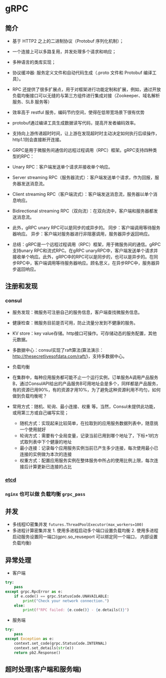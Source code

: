 # gRPC

## 简介
- 基于 HTTP2 之上的二进制协议（Protobuf 序列化机制）；
- 一个连接上可以多路复用，并发处理多个请求和响应；
- 多种语言的类库实现；
- 协议缓冲器: 服务定义文件和自动代码生成（.proto 文件和 Protobuf 编译工具）。 
- RPC 还提供了很多扩展点，用于对框架进行功能定制和扩展，例如，通过开放负载均衡接口可以无缝的与第三方组件进行集成对接（Zookeeper、域名解析服务、SLB 服务等）
- 效率高于 restful 服务，编码节约空间，使得在低带宽场景下很有优势
- protobuf通过编译工具生成数据读写代码，提高开发者编码效率。
- 支持向上游传递超时时间，让上游在发现超时时主动决定如何执行后续操作，http1.1则会直接断开连接。

- GRPC是用于微服务间通信的远程过程调用（RPC）框架。gRPC支持四种类型的RPC：

- Unary RPC：客户端发送单个请求并接收单个响应。
- Server streaming RPC（服务器流式）：客户端发送单个请求，作为回报，服务器发送消息流。
- Client streaming RPC（客户端流式）：客户端发送消息流，服务器以单个消息响应。
- Bidirectional streaming RPC（双向流）：在双向流中，客户端和服务器都发送消息流。
- 此外，gRPC unary RPC可以是同步的或异步的。 同步：客户端调用等待服务器响应。 异步：客户端对服务器进行非阻塞调用，服务器异步返回响应。
- 总结：gRPC是一个远程过程调用（RPC）框架，用于微服务间的通信。gRPC支持unary RPC和流式RPC。在gRPC unaryRPC中，客户端发送单个请求并接收单个响应。此外，gRPC中的RPC可以是同步的，也可以是异步的。在同步RPC中，客户端调用等待服务器响应。顾名思义，在异步RPC中，服务器异步返回响应。

## 注册和发现
### consul 
- 服务发现：微服务可注册自己的服务信息，客户端查找微服务信息。
- 健康检查：微服务目前是否可用，防止流量分发到不健康的服务。
- KV store：key value存储。http接口可操作。可存储动态的服务配置，其他元数据。
- 多数据中心：consul实现了raft算法(算法演示：http://thesecretlivesofdata.com/raft/)，支持多数据中心。
- 负载均衡
- 在集群中，每种应用服务都可能不止一个运行实例，订单服务A调用产品服务B，通过ConsulAPI给出的产品服务B可用地址会是多个，同样都是产品服务，有的资源已用90%，有的资源才用10%，为了避免这种资源利用不均匀，如何做到负载均衡呢？

- 常用方式：随机、轮询、最小连接、权重 等。当然，Consul未提供此功能，或用第三方或自己编写实现；

  - 随机方式：实现起来比较简单，在拉取到的应用服务数据列表中，随意挑一个使用就好
  - 轮询方式：需要有个全局变量，记录当前已用到哪个地址了，下标+1的方式取列表中下个健康的地址
  - 最小连接：记录每个应用服务实例当前已产生多少连接，每次使用最小已连接的实例做为本次的连接
  - 权重方式：配置应用服务实例在整体服务中所占的使用比例上限，每次连接后计算更新已连接的占比
### [etcd](https://github.com/etcd-io/etcd)
### `nginx` 也可以做 负载均衡 `grpc_pass` 

## 并发
- 多线程IO密集并发 `futures.ThreadPoolExecutor(max_workers=100)`
- 多进程计算密集并发 1. 使用多进程启动多个端口设置负载均衡 2. 使用多进程启动服务设置同一端口(gprc.so_reuseport 可以绑定同一个端口， 内部设置负载均衡)

## 异常处理
- 客户端
```python
try:
    pass
except grpc.RpcError as e:
    if e.code() == grpc.StatusCode.UNAVAILABLE:
        print("Check your network connection.")
    else:
        print(f"RPC failed: {e.code()} - {e.details()}")
```
- 服务端
```python
try:
    pass
except Exception as e:
    context.set_code(grpc.StatusCode.INTERNAL)
    context.set_details(str(e))
    return pb2.Response()
```
## 超时处理(客户端和服务端)
